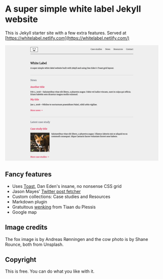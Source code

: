 # A super simple white label Jekyll website

This is Jekyll starter site with a few extra features. Served at [https://whitelabel.netlify.com](https://whitelabel.netlify.com/)

![Screenshot](theme-assets/screenshot.png)

## Fancy features

* Uses [Toast](https://daneden.github.io/Toast/), Dan Eden's insane, no nonsense CSS grid
*  Jason Mayes' [Twitter post fetcher](https://github.com/jasonmayes/Twitter-Post-Fetcher)
*  Custom collections: Case studies and Resources
* Markdown plugin
* Gratuitous [wenking](https://tiaanduplessis.github.io/wenk/) from Tiaan du Plessis
* Google map

## Image credits

The fox image is by Andreas Rønningen and the cow photo is by Shane Rounce, both from Unsplash.

## Copyright

This is free. You can do what you like with it.